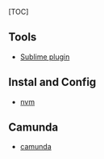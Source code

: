[TOC]
## Tools
* [Sublime plugin](https://packagecontrol.io/)

## Instal and Config
* [nvm](https://github.com/nvm-sh/nvm)

## Camunda
* [camunda](https://docs.camunda.org)



<meta http-equiv="refresh" content="5">


